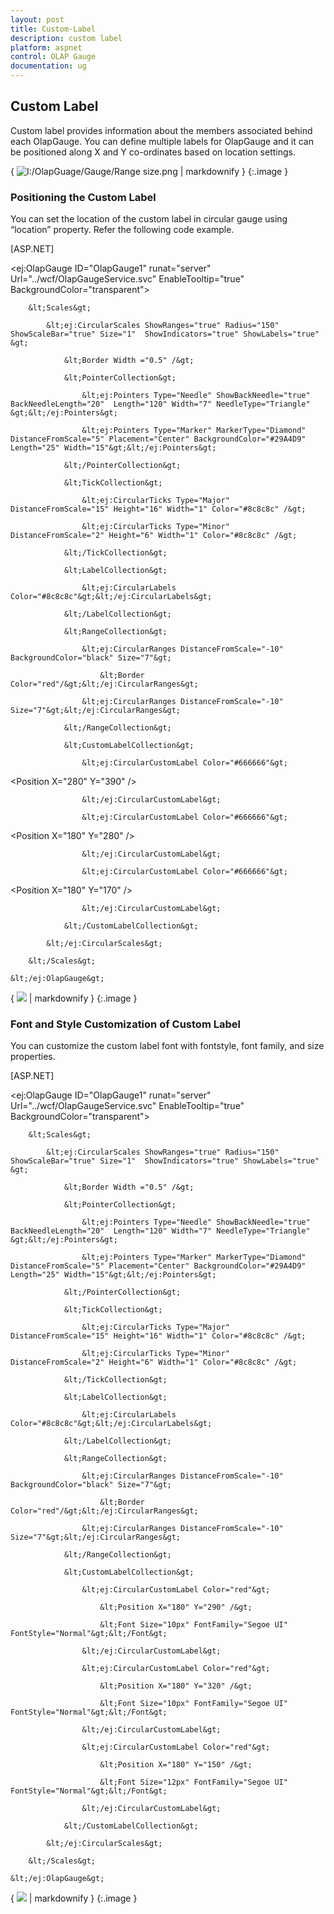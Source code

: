 ```yaml
---
layout: post
title: Custom-Label
description: custom label
platform: aspnet
control: OLAP Gauge
documentation: ug
---
```


## Custom Label

Custom label provides information about the members associated behind each OlapGauge. You can define multiple labels for OlapGauge and it can be positioned along X and Y co-ordinates based on location settings.



{ ![I:/OlapGuage/Gauge/Range size.png](Custom-Label_images/Custom-Label_img1.png) | markdownify }
{:.image }


### Positioning the Custom Label

You can set the location of the custom label in circular gauge using “location” property. Refer the following code example.



[ASP.NET]

&lt;ej:OlapGauge ID="OlapGauge1" runat="server" Url="../wcf/OlapGaugeService.svc" EnableTooltip="true" BackgroundColor="transparent"&gt;

        &lt;Scales&gt;

            &lt;ej:CircularScales ShowRanges="true" Radius="150" ShowScaleBar="true" Size="1"  ShowIndicators="true" ShowLabels="true" &gt;

                &lt;Border Width ="0.5" /&gt;

                &lt;PointerCollection&gt;                    

                    &lt;ej:Pointers Type="Needle" ShowBackNeedle="true" BackNeedleLength="20"  Length="120" Width="7" NeedleType="Triangle" &gt;&lt;/ej:Pointers&gt;

                    &lt;ej:Pointers Type="Marker" MarkerType="Diamond" DistanceFromScale="5" Placement="Center" BackgroundColor="#29A4D9" Length="25" Width="15"&gt;&lt;/ej:Pointers&gt;

                &lt;/PointerCollection&gt;

                &lt;TickCollection&gt;

                    &lt;ej:CircularTicks Type="Major" DistanceFromScale="15" Height="16" Width="1" Color="#8c8c8c" /&gt;

                    &lt;ej:CircularTicks Type="Minor" DistanceFromScale="2" Height="6" Width="1" Color="#8c8c8c" /&gt;

                &lt;/TickCollection&gt;

                &lt;LabelCollection&gt;

                    &lt;ej:CircularLabels Color="#8c8c8c"&gt;&lt;/ej:CircularLabels&gt;

                &lt;/LabelCollection&gt;

                &lt;RangeCollection&gt;

                    &lt;ej:CircularRanges DistanceFromScale="-10" BackgroundColor="black" Size="7"&gt;

                        &lt;Border Color="red"/&gt;&lt;/ej:CircularRanges&gt;

                    &lt;ej:CircularRanges DistanceFromScale="-10" Size="7"&gt;&lt;/ej:CircularRanges&gt;

                &lt;/RangeCollection&gt;

                &lt;CustomLabelCollection&gt;

                    &lt;ej:CircularCustomLabel Color="#666666"&gt;

&lt;Position X="280" Y="390" /&gt;

                    &lt;/ej:CircularCustomLabel&gt;

                    &lt;ej:CircularCustomLabel Color="#666666"&gt;

&lt;Position X="180" Y="280" /&gt;

                    &lt;/ej:CircularCustomLabel&gt;

                    &lt;ej:CircularCustomLabel Color="#666666"&gt;

&lt;Position X="180" Y="170" /&gt;

                    &lt;/ej:CircularCustomLabel&gt;

                &lt;/CustomLabelCollection&gt;   

            &lt;/ej:CircularScales&gt;

        &lt;/Scales&gt;

    &lt;/ej:OlapGauge&gt;



{ ![](Custom-Label_images/Custom-Label_img2.png) | markdownify }
{:.image }


### Font and Style Customization of Custom Label

You can customize the custom label font with fontstyle, font family, and size properties.



[ASP.NET]

&lt;ej:OlapGauge ID="OlapGauge1" runat="server" Url="../wcf/OlapGaugeService.svc" EnableTooltip="true" BackgroundColor="transparent"&gt;

        &lt;Scales&gt;

            &lt;ej:CircularScales ShowRanges="true" Radius="150" ShowScaleBar="true" Size="1"  ShowIndicators="true" ShowLabels="true" &gt;

                &lt;Border Width ="0.5" /&gt;

                &lt;PointerCollection&gt;                    

                    &lt;ej:Pointers Type="Needle" ShowBackNeedle="true" BackNeedleLength="20"  Length="120" Width="7" NeedleType="Triangle" &gt;&lt;/ej:Pointers&gt;

                    &lt;ej:Pointers Type="Marker" MarkerType="Diamond" DistanceFromScale="5" Placement="Center" BackgroundColor="#29A4D9" Length="25" Width="15"&gt;&lt;/ej:Pointers&gt;

                &lt;/PointerCollection&gt;

                &lt;TickCollection&gt;

                    &lt;ej:CircularTicks Type="Major" DistanceFromScale="15" Height="16" Width="1" Color="#8c8c8c" /&gt;

                    &lt;ej:CircularTicks Type="Minor" DistanceFromScale="2" Height="6" Width="1" Color="#8c8c8c" /&gt;

                &lt;/TickCollection&gt;

                &lt;LabelCollection&gt;

                    &lt;ej:CircularLabels Color="#8c8c8c"&gt;&lt;/ej:CircularLabels&gt;

                &lt;/LabelCollection&gt;

                &lt;RangeCollection&gt;

                    &lt;ej:CircularRanges DistanceFromScale="-10" BackgroundColor="black" Size="7"&gt;

                        &lt;Border Color="red"/&gt;&lt;/ej:CircularRanges&gt;

                    &lt;ej:CircularRanges DistanceFromScale="-10" Size="7"&gt;&lt;/ej:CircularRanges&gt;

                &lt;/RangeCollection&gt;

                &lt;CustomLabelCollection&gt;

                    &lt;ej:CircularCustomLabel Color="red"&gt;

                        &lt;Position X="180" Y="290" /&gt;

                        &lt;Font Size="10px" FontFamily="Segoe UI" FontStyle="Normal"&gt;&lt;/Font&gt;

                    &lt;/ej:CircularCustomLabel&gt;

                    &lt;ej:CircularCustomLabel Color="red"&gt;

                        &lt;Position X="180" Y="320" /&gt;

                        &lt;Font Size="10px" FontFamily="Segoe UI" FontStyle="Normal"&gt;&lt;/Font&gt;

                    &lt;/ej:CircularCustomLabel&gt;

                    &lt;ej:CircularCustomLabel Color="red"&gt;

                        &lt;Position X="180" Y="150" /&gt;

                        &lt;Font Size="12px" FontFamily="Segoe UI" FontStyle="Normal"&gt;&lt;/Font&gt;

                    &lt;/ej:CircularCustomLabel&gt;

                &lt;/CustomLabelCollection&gt;   

            &lt;/ej:CircularScales&gt;

        &lt;/Scales&gt;

    &lt;/ej:OlapGauge&gt;



{ ![](Custom-Label_images/Custom-Label_img3.png) | markdownify }
{:.image }


